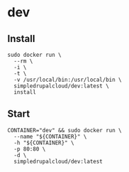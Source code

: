 # dev

## Install

    sudo docker run \
      --rm \
      -i \
      -t \
      -v /usr/local/bin:/usr/local/bin \
      simpledrupalcloud/dev:latest \
      install

## Start

    CONTAINER="dev" && sudo docker run \
      --name "${CONTAINER}" \
      -h "${CONTAINER}" \
      -p 80:80 \
      -d \
      simpledrupalcloud/dev:latest
